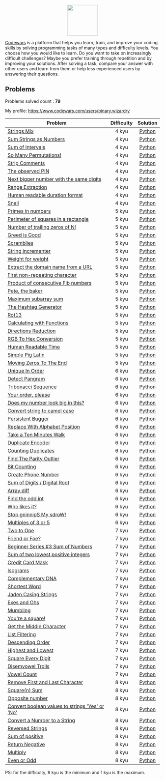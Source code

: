 <p align="center">
    <a href="https://www.codewars.com/">
        <img height=100 src="https://www.qualified.io/shared/images/codewars-black-large-24a9d355.png">
    </a>
</p>

[Codewars](https://www.codewars.com/) is a platform that helps you learn, train, and improve your coding skills by solving programming tasks of many types and difficulty levels. 
You choose how you would like to learn. Do you want to take on increasingly difficult challenges? Maybe you prefer training through repetition and by improving your solutions. 
After solving a task, compare your answer with other users and learn from them or help less experienced users by answering their questions.

## Problems

Problems solved count : **79**

My profile: https://www.codewars.com/users/binary.wizardry

| Problem | Difficulty | Solution |
|---------|:----------:|:------:|
| [Strings Mix](https://www.codewars.com/kata/5629db57620258aa9d000014) | 4 kyu | [Python](Python/4%20kyu/Strings%20Mix.py) |
| [Sum Strings as Numbers](https://www.codewars.com/kata/5324945e2ece5e1f32000370) | 4 kyu | [Python](Python/4%20kyu/Sum%20Strings%20as%20Numbers.py) |
| [Sum of Intervals](https://www.codewars.com/kata/52b7ed099cdc285c300001cd) | 4 kyu | [Python](Python/4%20kyu/Sum%20of%20Intervals.py) |
| [So Many Permutations!](https://www.codewars.com/kata/5254ca2719453dcc0b00027d) | 4 kyu | [Python](Python/4%20kyu/So%20Many%20Permutations!.py) |
| [Strip Comments](https://www.codewars.com/kata/51c8e37cee245da6b40000bd) | 4 kyu | [Python](Python/4%20kyu/Strip%20Comments.py) |
| [The observed PIN](https://www.codewars.com/kata/5263c6999e0f40dee200059d) | 4 kyu | [Python](Python/4%20kyu/The%20observed%20PIN.py) |
| [Next bigger number with the same digits](https://www.codewars.com/kata/55983863da40caa2c900004e) | 4 kyu | [Python](Python/4%20kyu/Next%20bigger%20number%20with%20the%20same%20digits.py) |
| [Range Extraction](https://www.codewars.com/kata/51ba717bb08c1cd60f00002f) | 4 kyu | [Python](Python/4%20kyu/Range%20Extraction.py) |
| [Human readable duration format](https://www.codewars.com/kata/52742f58faf5485cae000b9a) | 4 kyu | [Python](Python/4%20kyu/Human%20readable%20duration%20format.py) |
| [Snail](https://www.codewars.com/kata/521c2db8ddc89b9b7a0000c1) | 4 kyu | [Python](Python/4%20kyu/Snail.py) |
| [Primes in numbers](https://www.codewars.com/kata/54d512e62a5e54c96200019e) | 5 kyu | [Python](Python/5%20kyu/Primes%20in%20numbers.py) |
| [Perimeter of squares in a rectangle](https://www.codewars.com/kata/559a28007caad2ac4e000083) | 5 kyu | [Python](Python/5%20kyu/Perimeter%20of%20squares%20in%20a%20rectangle.py) |
| [Number of trailing zeros of N!](https://www.codewars.com/kata/52f787eb172a8b4ae1000a34) | 5 kyu | [Python](Python/5%20kyu/Number%20of%20trailing%20zeros%20of%20N!.py) |
| [Greed is Good](https://www.codewars.com/kata/5270d0d18625160ada0000e4) | 5 kyu | [Python](Python/5%20kyu/Greed%20is%20Good.py) |
| [Scramblies](https://www.codewars.com/kata/55c04b4cc56a697bb0000048) | 5 kyu | [Python](Python/5%20kyu/Scramblies.py) |
| [String incrementer](https://www.codewars.com/kata/54a91a4883a7de5d7800009c) | 5 kyu | [Python](Python/5%20kyu/String%20incrementer.py) |
| [Weight for weight](https://www.codewars.com/kata/55c6126177c9441a570000cc) | 5 kyu | [Python](Python/5%20kyu/Weight%20for%20weight.py) |
| [Extract the domain name from a URL](https://www.codewars.com/kata/514a024011ea4fb54200004b) | 5 kyu | [Python](Python/5%20kyu/Extract%20the%20domain%20name%20from%20a%20URL.py) |
| [First non-repeating character](https://www.codewars.com/kata/52bc74d4ac05d0945d00054e) | 5 kyu | [Python](Python/5%20kyu/First%20non-repeating%20character.py) |
| [Product of consecutive Fib numbers](https://www.codewars.com/kata/5541f58a944b85ce6d00006a) | 5 kyu | [Python](Python/5%20kyu/Product%20of%20consecutive%20Fib%20numbers.py) |
| [Pete, the baker](https://www.codewars.com/kata/525c65e51bf619685c000059) | 5 kyu | [Python](Python/5%20kyu/Pete,%20the%20baker.py) |
| [Maximum subarray sum](https://www.codewars.com/kata/54521e9ec8e60bc4de000d6c) | 5 kyu | [Python](Python/5%20kyu/Maximum%20subarray%20sum.py) |
| [The Hashtag Generator](https://www.codewars.com/kata/52449b062fb80683ec000024) | 5 kyu | [Python](Python/5%20kyu/The%20Hashtag%20Generator.py) |
| [Rot13](https://www.codewars.com/kata/530e15517bc88ac656000716) | 5 kyu | [Python](Python/5%20kyu/Rot13.py) |
| [Calculating with Functions](https://www.codewars.com/kata/525f3eda17c7cd9f9e000b39) | 5 kyu | [Python](Python/5%20kyu/Calculating%20with%20Functions.py) |
| [Directions Reduction](https://www.codewars.com/kata/550f22f4d758534c1100025a) | 5 kyu | [Python](Python/5%20kyu/Directions%20Reduction.py) |
| [RGB To Hex Conversion](https://www.codewars.com/kata/513e08acc600c94f01000001) | 5 kyu | [Python](Python/5%20kyu/RGB%20To%20Hex%20Conversion.py) |
| [Human Readable Time](https://www.codewars.com/kata/52685f7382004e774f0001f7) | 5 kyu | [Python](Python/5%20kyu/Human%20Readable%20Time.py) |
| [Simple Pig Latin](https://www.codewars.com/kata/520b9d2ad5c005041100000f) | 5 kyu | [Python](Python/5%20kyu/Simple%20Pig%20Latin.py) |
| [Moving Zeros To The End](https://www.codewars.com/kata/52597aa56021e91c93000cb0) | 5 kyu | [Python](Python/5%20kyu/Moving%20Zeros%20To%20The%20End.py) |
| [Unique In Order](https://www.codewars.com/kata/54e6533c92449cc251001667) | 6 kyu | [Python](Python/6%20kyu/Unique%20In%20Order.py) |
| [Detect Pangram](https://www.codewars.com/kata/545cedaa9943f7fe7b000048) | 6 kyu | [Python](Python/6%20kyu/Detect%20Pangram.py) |
| [Tribonacci Sequence](https://www.codewars.com/kata/556deca17c58da83c00002db) | 6 kyu | [Python](Python/6%20kyu/Tribonacci%20Sequence.py) |
| [Your order, please](https://www.codewars.com/kata/55c45be3b2079eccff00010f) | 6 kyu | [Python](Python/6%20kyu/Your%20order,%20please.py) |
| [Does my number look big in this?](https://www.codewars.com/kata/5287e858c6b5a9678200083c) | 6 kyu | [Python](Python/6%20kyu/Does%20my%20number%20look%20big%20in%20this%3F.py) |
| [Convert string to camel case](https://www.codewars.com/kata/517abf86da9663f1d2000003) | 6 kyu | [Python](Python/6%20kyu/Convert%20string%20to%20camel%20case.py) |
| [Persistent Bugger](https://www.codewars.com/kata/55bf01e5a717a0d57e0000ec) | 6 kyu | [Python](Python/6%20kyu/Persistent%20Bugger.py) |
| [Replace With Alphabet Position](https://www.codewars.com/kata/546f922b54af40e1e90001da) | 6 kyu | [Python](Python/6%20kyu/Replace%20With%20Alphabet%20Position.py) |
| [Take a Ten Minutes Walk](https://www.codewars.com/kata/54da539698b8a2ad76000228) | 6 kyu | [Python](Python/6%20kyu/Take%20a%20Ten%20Minutes%20Walk.py) |
| [Duplicate Encoder](https://www.codewars.com/kata/54b42f9314d9229fd6000d9c) | 6 kyu | [Python](Python/6%20kyu/Duplicate%20Encoder.py) |
| [Counting Duplicates](https://www.codewars.com/kata/54bf1c2cd5b56cc47f0007a1) | 6 kyu | [Python](Python/6%20kyu/Counting%20Duplicates.py) |
| [Find The Parity Outlier](https://www.codewars.com/kata/5526fc09a1bbd946250002dc) | 6 kyu | [Python](Python/6%20kyu/Find%20The%20Parity%20Outlier.py) |
| [Bit Counting](https://www.codewars.com/kata/526571aae218b8ee490006f4) | 6 kyu | [Python](Python/6%20kyu/Bit%20Counting.py) |
| [Create Phone Number](https://www.codewars.com/kata/525f50e3b73515a6db000b83) | 6 kyu | [Python](Python/6%20kyu/Create%20Phone%20Number.py) |
| [Sum of Digits / Digital Root](https://www.codewars.com/kata/541c8630095125aba6000c00) | 6 kyu | [Python](Python/6%20kyu/Sum%20of%20Digits%20Digital%20Root.py) |
| [Array.diff](https://www.codewars.com/kata/523f5d21c841566fde000009) | 6 kyu | [Python](Python/6%20kyu/Array.diff.py) |
| [Find the odd int](https://www.codewars.com/kata/54da5a58ea159efa38000836) | 6 kyu | [Python](Python/6%20kyu/Find%20the%20odd%20int.py) |
| [Who likes it?](https://www.codewars.com/kata/5266876b8f4bf2da9b000362) | 6 kyu | [Python](Python/6%20kyu/Who%20likes%20it%3F.py) |
| [Stop gninnipS My sdroW!](https://www.codewars.com/kata/5264d2b162488dc400000001) | 6 kyu | [Python](Python/6%20kyu/Stop%20gninnipS%20My%20sdroW!.py) |
| [Multiples of 3 or 5](https://www.codewars.com/kata/514b92a657cdc65150000006) | 6 kyu | [Python](Python/6%20kyu/Multiples%20of%203%20or%205.py) |
| [Two to One](https://www.codewars.com/kata/5656b6906de340bd1b0000ac) | 7 kyu | [Python](Python/7%20kyu/Two%20to%20One.py) |
| [Friend or Foe?](https://www.codewars.com/kata/55b42574ff091733d900002f) | 7 kyu | [Python](Python/7%20kyu/Friend%20or%20Foe%3F.py) |
| [Beginner Series #3 Sum of Numbers](https://www.codewars.com/kata/55f2b110f61eb01779000053) | 7 kyu | [Python](Python/7%20kyu/Beginner%20Series%20%233%20Sum%20of%20Numbers.py) |
| [Sum of two lowest positive integers](https://www.codewars.com/kata/558fc85d8fd1938afb000014) | 7 kyu | [Python](Python/7%20kyu/Sum%20of%20two%20lowest%20positive%20integers.py) |
| [Credit Card Mask](https://www.codewars.com/kata/5412509bd436bd33920011bc) | 7 kyu | [Python](Python/7%20kyu/Credit%20Card%20Mask.py) |
| [Isograms](https://www.codewars.com/kata/54ba84be607a92aa900000f1) | 7 kyu | [Python](Python/7%20kyu/Isograms.py) |
| [Complementary DNA](https://www.codewars.com/kata/554e4a2f232cdd87d9000038) | 7 kyu | [Python](Python/7%20kyu/Complementary%20DNA.py) |
| [Shortest Word](https://www.codewars.com/kata/57cebe1dc6fdc20c57000ac9) | 7 kyu | [Python](Python/7%20kyu/Shortest%20Word.py) |
| [Jaden Casing Strings](https://www.codewars.com/kata/5390bac347d09b7da40006f6) | 7 kyu | [Python](Python/7%20kyu/Jaden%20Casing%20Strings.py) |
| [Exes and Ohs](https://www.codewars.com/kata/55908aad6620c066bc00002a) | 7 kyu | [Python](Python/7%20kyu/Exes%20and%20Ohs.py) |
| [Mumbling](https://www.codewars.com/kata/5667e8f4e3f572a8f2000039) | 7 kyu | [Python](Python/7%20kyu/Mumbling.py) |
| [You're a square!](https://www.codewars.com/kata/54c27a33fb7da0db0100040e) | 7 kyu | [Python](Python/7%20kyu/You're%20a%20square!.py) |
| [Get the Middle Character](https://www.codewars.com/kata/56747fd5cb988479af000028) | 7 kyu | [Python](Python/7%20kyu/Get%20the%20Middle%20Character.py) |
| [List Filtering](https://www.codewars.com/kata/53dbd5315a3c69eed20002dd) | 7 kyu | [Python](Python/7%20kyu/List%20Filtering.py) |
| [Descending Order](https://www.codewars.com/kata/5467e4d82edf8bbf40000155) | 7 kyu | [Python](Python/7%20kyu/Descending%20Order.py) |
| [Highest and Lowest](https://www.codewars.com/kata/554b4ac871d6813a03000035) | 7 kyu | [Python](Python/7%20kyu/Highest%20and%20Lowest.py) |
| [Square Every Digit](https://www.codewars.com/kata/546e2562b03326a88e000020) | 7 kyu | [Python](Python/7%20kyu/Square%20Every%20Digit.py) |
| [Disemvowel Trolls](https://www.codewars.com/kata/52fba66badcd10859f00097e) | 7 kyu | [Python](Python/7%20kyu/Disemvowel%20Trolls.py) |
| [Vowel Count](https://www.codewars.com/kata/54ff3102c1bad923760001f3) | 7 kyu | [Python](Python/7%20kyu/Vowel%20Count.py) |
| [Remove First and Last Character](https://www.codewars.com/kata/56bc28ad5bdaeb48760009b0) | 8 kyu | [Python](Python/8%20kyu/Remove%20First%20and%20Last%20Character.py) |
| [Square(n) Sum](https://www.codewars.com/kata/515e271a311df0350d00000f) | 8 kyu | [Python](Python/8%20kyu/Square(n)%20Sum.py) |
| [Opposite number](https://www.codewars.com/kata/56dec885c54a926dcd001095) | 8 kyu | [Python](Python/8%20kyu/Opposite%20number.py) |
| [Convert boolean values to strings 'Yes' or 'No'](https://www.codewars.com/kata/53369039d7ab3ac506000467) | 8 kyu | [Python](Python/8%20kyu/Convert%20boolean%20values%20to%20strings%20'Yes'%20or%20'No'.py) |
| [Convert a Number to a String](https://www.codewars.com/kata/5265326f5fda8eb1160004c8) | 8 kyu | [Python](Python/8%20kyu/Convert%20a%20Number%20to%20a%20String.py) |
| [Reversed Strings](https://www.codewars.com/kata/5168bb5dfe9a00b126000018) | 8 kyu | [Python](Python/8%20kyu/Reversed%20Strings.py) |
| [Sum of positive](https://www.codewars.com/kata/5715eaedb436cf5606000381) | 8 kyu | [Python](Python/8%20kyu/Sum%20of%20positive.py) |
| [Return Negative](https://www.codewars.com/kata/55685cd7ad70877c23000102) | 8 kyu | [Python](Python/8%20kyu/Return%20Negative.py) |
| [Multiply](https://www.codewars.com/kata/50654ddff44f800200000004) | 8 kyu | [Python](Python/8%20kyu/Multiply.py) |
| [Even or Odd](https://www.codewars.com/kata/53da3dbb4a5168369a0000fe) | 8 kyu | [Python](Python/8%20kyu/Even%20or%20Odd.py) |

PS: for the difficulty, 8 kyu is the minimum and 1 kyu is the maximum.
